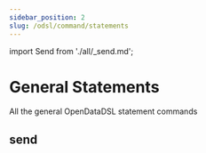 ```yaml
---
sidebar_position: 2
slug: /odsl/command/statements
---
```

import Send from './all/_send.md';

General Statements
==================

All the general OpenDataDSL statement commands

## send
<Send />